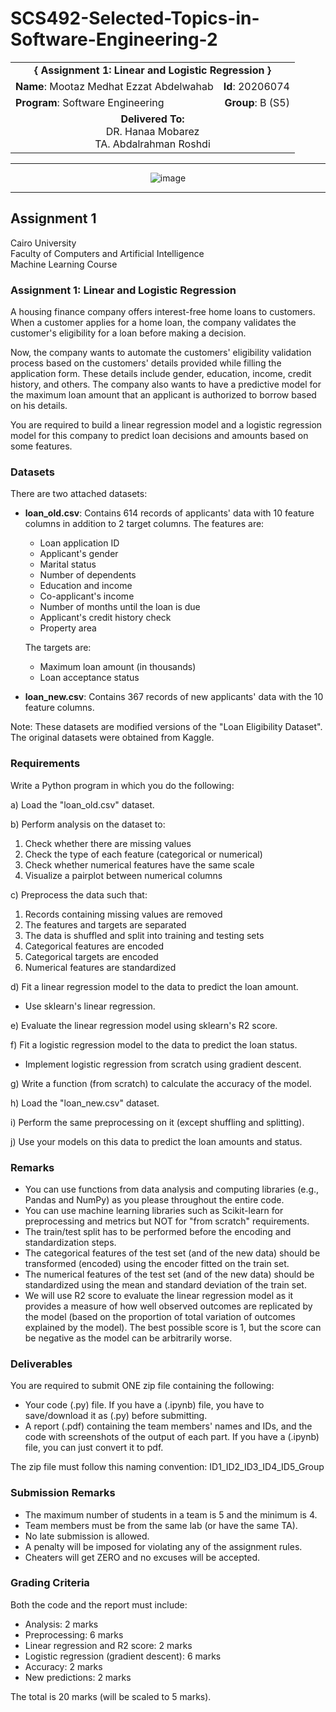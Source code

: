 # SCS492-Selected-Topics-in-Software-Engineering-2

<div align="center">
  <table width="100%">
    <tr>
      <td colspan="2" align="center"><strong>{ Assignment 1: Linear and Logistic Regression }</strong></td>
    </tr>
    <tr>
      <td align="left"><strong>Name</strong>: Mootaz Medhat Ezzat Abdelwahab</td>
      <td align="right"><strong>Id</strong>: 20206074</td>
    </tr>
    <tr>
      <td align="left"><strong>Program</strong>: Software Engineering</td>
      <td align="right"><strong>Group</strong>: B (S5)</td>
    </tr>
    <tr>
      <td align="center" colspan="2"><strong>Delivered To:</strong><br>DR. Hanaa Mobarez<br>TA. Abdalrahman Roshdi</td>
    </tr>
  </table>
</div>

---

<div align="center">
  <img src="https://github.com/user-attachments/assets/e106d083-19da-4296-96e5-da13c6187a7b" alt="image">
</div>

---

## Assignment 1

Cairo University  
Faculty of Computers and Artificial Intelligence  
Machine Learning Course  

### Assignment 1: Linear and Logistic Regression

A housing finance company offers interest-free home loans to customers. When a customer applies for a home loan, the company validates the customer's eligibility for a loan before making a decision.

Now, the company wants to automate the customers' eligibility validation process based on the customers' details provided while filling the application form. These details include gender, education, income, credit history, and others. The company also wants to have a predictive model for the maximum loan amount that an applicant is authorized to borrow based on his details.

You are required to build a linear regression model and a logistic regression model for this company to predict loan decisions and amounts based on some features.

### Datasets

There are two attached datasets:

- **loan_old.csv**: Contains 614 records of applicants' data with 10 feature columns in addition to 2 target columns. The features are:
  - Loan application ID
  - Applicant's gender
  - Marital status
  - Number of dependents
  - Education and income
  - Co-applicant's income
  - Number of months until the loan is due
  - Applicant's credit history check
  - Property area

  The targets are:
  - Maximum loan amount (in thousands)
  - Loan acceptance status

- **loan_new.csv**: Contains 367 records of new applicants' data with the 10 feature columns.

Note: These datasets are modified versions of the "Loan Eligibility Dataset". The original datasets were obtained from Kaggle.

### Requirements

Write a Python program in which you do the following:

a) Load the "loan_old.csv" dataset.

b) Perform analysis on the dataset to:
   1. Check whether there are missing values
   2. Check the type of each feature (categorical or numerical)
   3. Check whether numerical features have the same scale
   4. Visualize a pairplot between numerical columns

c) Preprocess the data such that:
   1. Records containing missing values are removed
   2. The features and targets are separated
   3. The data is shuffled and split into training and testing sets
   4. Categorical features are encoded
   5. Categorical targets are encoded
   6. Numerical features are standardized

d) Fit a linear regression model to the data to predict the loan amount.
   - Use sklearn's linear regression.

e) Evaluate the linear regression model using sklearn's R2 score.

f) Fit a logistic regression model to the data to predict the loan status.
   - Implement logistic regression from scratch using gradient descent.

g) Write a function (from scratch) to calculate the accuracy of the model.

h) Load the "loan_new.csv" dataset.

i) Perform the same preprocessing on it (except shuffling and splitting).

j) Use your models on this data to predict the loan amounts and status.

### Remarks

- You can use functions from data analysis and computing libraries (e.g., Pandas and NumPy) as you please throughout the entire code.
- You can use machine learning libraries such as Scikit-learn for preprocessing and metrics but NOT for "from scratch" requirements.
- The train/test split has to be performed before the encoding and standardization steps.
- The categorical features of the test set (and of the new data) should be transformed (encoded) using the encoder fitted on the train set.
- The numerical features of the test set (and of the new data) should be standardized using the mean and standard deviation of the train set.
- We will use R2 score to evaluate the linear regression model as it provides a measure of how well observed outcomes are replicated by the model (based on the proportion of total variation of outcomes explained by the model). The best possible score is 1, but the score can be negative as the model can be arbitrarily worse.

### Deliverables

You are required to submit ONE zip file containing the following:
- Your code (.py) file. If you have a (.ipynb) file, you have to save/download it as (.py) before submitting.
- A report (.pdf) containing the team members' names and IDs, and the code with screenshots of the output of each part. If you have a (.ipynb) file, you can just convert it to pdf.

The zip file must follow this naming convention: ID1_ID2_ID3_ID4_ID5_Group

### Submission Remarks

- The maximum number of students in a team is 5 and the minimum is 4.
- Team members must be from the same lab (or have the same TA).
- No late submission is allowed.
- A penalty will be imposed for violating any of the assignment rules.
- Cheaters will get ZERO and no excuses will be accepted.

### Grading Criteria

Both the code and the report must include:
- Analysis: 2 marks
- Preprocessing: 6 marks
- Linear regression and R2 score: 2 marks
- Logistic regression (gradient descent): 6 marks
- Accuracy: 2 marks
- New predictions: 2 marks

The total is 20 marks (will be scaled to 5 marks).

